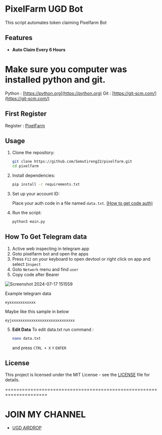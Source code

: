 # PixelFarm UGD Bot

This script automates token claiming Pixelfarm Bot

## Features

- **Auto Claim Every 6 Hours**

# Make sure you computer was installed python and git.

Python : [https://python.org](https://python.org)
Git : [https://git-scm.com/](https://git-scm.com/)

## First Register
Register : [PixelFarm](https://t.me/pixel_farmm_bot?start=ot6r7o)

## Usage

1. Clone the repository:

   ```bash
   git clone https://github.com/Semutireng22/pixelfarm.git
   cd pixelfarm
   ```

2. Install dependencies:

   ```bash
   pip install -r requirements.txt
   ```

3. Set up your account ID:

   Place your auth code in a file named `data.txt`. [(How to get code auth)](#how-to-get-telegram-data)

4. Run the script:

   ```bash
   python3 main.py
   ```

## How To Get Telegram data
   
   1. Active web inspecting in telegram app
   2. Goto pixelfarm bot and open the apps
   3. Press `F12` on your keyboard to open devtool or right click on app and select `Inspect`
   4. Goto `Network` menu and find `user`
   5. Copy code after Bearer

   ![Screenshot 2024-07-17 151559](https://github.com/user-attachments/assets/edf89c35-4a20-43c1-8453-94e3415f923d)

   Example telegram data

   ```
   eyxxxxxxxxxxxx
   ```

   Maybe like this sample in below

   ```
   eyjxxxxxxxxxxxxxxxxxxxxxxxxxxxxx
   ```
   
5. **Edit Data**
   To edit data.txt run command :
   ```sh
   nano data.txt
   ```
   and press `CTRL + X` `Y` `ENTER`

## License

This project is licensed under the MIT License - see the [LICENSE](LICENSE) file for details.

=====================================================================

# JOIN MY CHANNEL
- [UGD AIRDROP](https://t.me/ugdairdrop)
